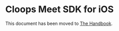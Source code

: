# Cloops Meet SDK for iOS

This document has been moved to [The Handbook](https://jitsi.github.io/handbook/docs/dev-guide/dev-guide-ios-sdk).

